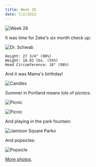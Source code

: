 ```yaml
---
title: Week 28
date: 7/2/2013
---
```


![Week 28](https://lh6.googleusercontent.com/-xBgJcWgqj1o/UdO315GlZUI/AAAAAAAANYM/IwjcOEIO_Sw/w715-h716-no/Zeek+Week+28+Graphic.jpg)

It was time for Zeke's six month check up:

![Dr. Schwab](https://lh6.googleusercontent.com/-vVefISz17ak/UdO327NJRiI/AAAAAAAANY0/w7zDPupmdgE/w537-h716-no/IMG_2079.jpg)

    Height: 27 3/4" (90%)
    Weight: 18.02 lbs. (55%)
    Head Circumference: 18" (98%)

And it was Mama's birthday!

![Candles](https://lh5.googleusercontent.com/-noyi0NPrz5c/UdO35KZl1JI/AAAAAAAANYk/ARYrvf_VSsc/w1077-h716-no/DSC_1189.JPG)

Summer in Portland means lots of picnics:

![Picnic](https://lh4.googleusercontent.com/-rg-zeraJ-eU/UdO38oEgOaI/AAAAAAAANZs/PHoeLEQYbDE/w955-h716-no/P1030653.JPG)

![Picnic](https://lh4.googleusercontent.com/-zpH9Tyxs9UQ/UdO398FbfHI/AAAAAAAANZ8/XKfv0VgIGXI/w955-h716-no/P1030661.JPG)

And playing in the park fountain:

![Jamison Square Park](https://lh4.googleusercontent.com/-tW0NJldxtsI/UdO4CXLrPYI/AAAAAAAANa8/W06BGTdyx4E/w476-h716-no/DSC_1230.JPG)o

And popsicles:

![Popsicle](https://lh4.googleusercontent.com/-TWG8kP5SYw0/UdO4E-fRHLI/AAAAAAAANbk/jmgp-YDivWc/w1077-h716-no/DSC_1254.JPG)

[More photos](https://plus.google.com/photos/109995794392976695103/albums/5896258450865287457).
